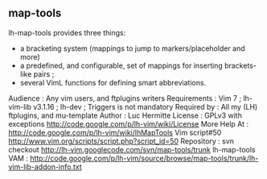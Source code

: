 ## map-tools

lh-map-tools provides three things:
- a bracketing system (mappings to jump to markers/placeholder and more)
- a predefined, and configurable, set of mappings for inserting brackets-like
  pairs ;
- several VimL functions for defining smart abbreviations.

Audience      : Any vim users, and ftplugins writers
Requirements  : Vim 7 ; lh-vim-lib v3.1.16 ; lh-dev ; Triggers is not mandatory
Required by   : All my (LH) ftplugins, and mu-template
Author        : Luc Hermitte
License       : GPLv3 with exceptions
                http://code.google.com/p/lh-vim/wiki/License
More Help At  : http://code.google.com/p/lh-vim/wiki/lhMapTools
Vim script#50 http://www.vim.org/scripts/script.php?script_id=50
Repository    :
	svn checkout http://lh-vim.googlecode.com/svn/map-tools/trunk lh-map-tools
VAM           :
	http://code.google.com/p/lh-vim/source/browse/map-tools/trunk/lh-vim-lib-addon-info.txt

